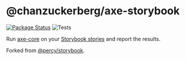 # @chanzuckerberg/axe-storybook

[![Package Status](https://img.shields.io/npm/v/@chanzuckerberg/axe-storybook.svg)](https://www.npmjs.com/package/@chanzuckerberg/axe-storybook) ![Tests](https://github.com/chanzuckerberg/axe-storybook/workflows/Tests/badge.svg)

Run [axe-core](https://github.com/dequelabs/axe-core) on your [Storybook stories](https://storybook.js.org/docs/react/api/csf) and report the results.

Forked from [@percy/storybook](https://github.com/percy/percy-storybook).
